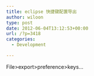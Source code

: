```yaml
---
title: eclipse 快捷键配置导出
author: wiloon
type: post
date: 2012-06-04T13:12:53+00:00
url: /?p=3418
categories:
  - Development

---
```

File>export>preference>keys&#8230;
